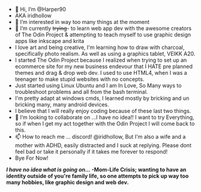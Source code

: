 - 👋 Hi, I’m @Harper90
- AKA iridhollow
- 👀 I’m interested in way too many things at the moment
- 🌱 I’m currently ~~trying~~- to learn web app dev with the awesome creators of The Odin Project & attempting to teach myself to use graphic design apps like inkscape and krita
- I love art and being creative, I'm learning how to draw with charcoal, specifically photo realism. As well as using a graphics tablet, VEIKK A20.
- I started The Odin Project because I realized when trying to set up an ecommerce site for my new business endevour that I HATE pre planned themes and drag & drop web dev. I used to use HTML4, when I was a teenager to make stupid websites with no concepts. 
- Just started using Linux Ubuntu and I am In Love, So Many ways to troubleshoot problems and all from the bash terminal.
-  I'm pretty adapt at windows cmds, I learned mostly by bricking and un bricking many, many android devices.
-  I believe that I will really enjoy coding because of these last two things.
- 💞️ I’m looking to collaborate on ...I have no idea!! I want to try Everything, so if when I get my act together with the Odin Project I will come back to this.
- 📫 How to reach me ... discord! @iridhollow, But I'm also a wife and a mother with ADHD, easily distracted and I suck at replying. Please dont feel bad or take it personally if it takes me forever to respond!
- Bye For Now!

**_I have no idea what is going on..._
-Mom-Life Crisis; wanting to have an identity outside of you're family life, so one attempts to pick up way too many hobbies, like graphic design and web dev.**

<!---
Harper90/Harper90 is a ✨ special ✨ repository because its `README.md` (this file) appears on your GitHub profile.
You can click the Preview link to take a look at your changes.
--->
